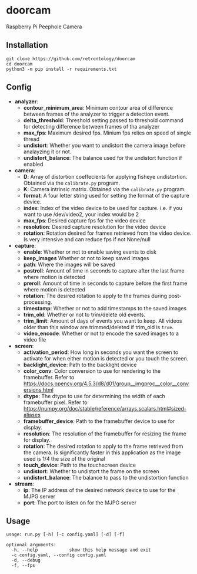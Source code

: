 # doorcam
Raspberry Pi Peephole Camera

## Installation
```
git clone https://github.com/retrontology/doorcam
cd doorcam
python3 -m pip install -r requirements.txt
```

## Config
- <b>analyzer</b>:
  - <b>contour_minimum_area</b>: Minimum contour area of difference between frames of the analyzer to trigger a detection event.
  - <b>delta_threshold</b>: Threshold setting passed to threshold command for detecting difference between frames of tha analyzer
  - <b>max_fps</b>: Maximum desired fps. Minium fps relies on speed of single thread
  - <b>undistort</b>: Whether you want to undistort the camera image before analayzing it or not.
  - <b>undistort_balance</b>: The balance used for the undistort function if enabled
- <b>camera</b>:
  - <b>D</b>: Array of distortion coeffecients for applying fisheye undistortion. Obtained via the `calibrate.py` program.
  - <b>K</b>: Camera intrinsic matrix. Obtained via the `calibrate.py` program.
  - <b>format</b>: A four letter string used for setting the format of the capture device.
  - <b>index</b>: Index of the video device to be used for capture. i.e. if you want to use /dev/video2, your index would be 2
  - <b>max_fps</b>: Desired capture fps for the video device
  - <b>resolution</b>: Desired capture resolution for the video device
  - <b>rotation</b>: Rotation desired for frames retrieved from the video device. Is very intensive and can reduce fps if not None/null
- <b>capture</b>:
  - <b>enable</b>: Whether or not to enable saving events to disk
  - <b>keep_images</b> Whether or not to keep saved images
  - <b>path</b>: Where the images will be saved
  - <b>postroll</b>: Amount of time in seconds to capture after the last frame where motion is detected
  - <b>preroll</b>: Amount of time in seconds to capture before the first frame where motion is detected
  - <b>rotation</b>: The desired rotation to apply to the frames during post-processing.
  - <b>timestamp</b>: Whether or not to add timestamps to the saved images
  - <b>trim_old</b>: Whether or not to trim/delete old events.
  - <b>trim_limit</b>: Amount of days of events you want to keep. All videos older than this window are trimmed/deleted if trim_old is `true`.
  - <b>video_encode</b>: Whether or not to encode the saved images to a video file
- <b>screen</b>:
  - <b>activation_period</b>: How long in seconds you want the screen to activate for when either motion is detected or you touch the screen.
  - <b>backlight_device</b>: Path to the backlight device
  - <b>color_conv</b>: Color conversion to use for rendering to the framebuffer. Refer to https://docs.opencv.org/4.5.3/d8/d01/group__imgproc__color__conversions.html
  - <b>dtype</b>: The dtype to use for determining the width of each framebuffer pixel. Refer to https://numpy.org/doc/stable/reference/arrays.scalars.html#sized-aliases
  - <b>framebuffer_device</b>: Path to the framebuffer device to use for display.
  - <b>resolution</b>: The resolution of the framebuffer for resizing the frame for display.
  - <b>rotation</b>: The desired rotation to apply to the frame retrieved from the camera. Is significantly faster in this application as the image used is 1/4 the size of the original
  - <b>touch_device</b>: Path to the touchscreen device
  - <b>undistort</b>: Whether to undistort the frame on the screen
  - <b>undistort_balance</b>: The balance to pass to the undistortion function
- <b>stream</b>:
  - <b>ip</b>: The IP address of the desired network device to use for the MJPG server
  - <b>port</b>: The port to listen on for the MJPG server

## Usage
```
usage: run.py [-h] [-c config.yaml] [-d] [-f]

optional arguments:
  -h, --help            show this help message and exit
  -c config.yaml, --config config.yaml
  -d, --debug
  -f, --fps
```
